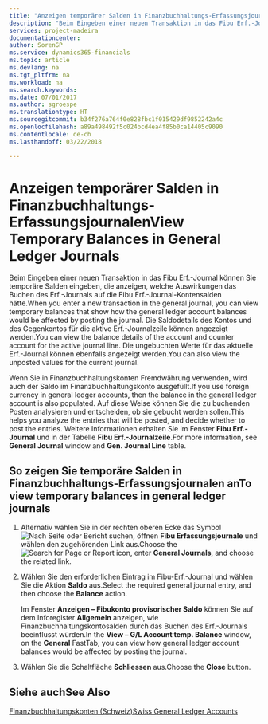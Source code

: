 ```yaml
---
title: "Anzeigen temporärer Salden in Finanzbuchhaltungs-Erfassungsjournalen"
description: "Beim Eingeben einer neuen Transaktion in das Fibu Erf.-Journal können Sie temporäre Salden eingeben, die anzeigen, welche Auswirkungen das Buchen des Erf.-Journals auf die Fibu Erf.-Journal-Kontensalden hätte. Die Saldodetails des Kontos und des Gegenkontos für die aktive Erf.-Journalzeile können angezeigt werden. Die ungebuchten Werte für das aktuelle Erf.-Journal können ebenfalls angezeigt werden."
services: project-madeira
documentationcenter: 
author: SorenGP
ms.service: dynamics365-financials
ms.topic: article
ms.devlang: na
ms.tgt_pltfrm: na
ms.workload: na
ms.search.keywords: 
ms.date: 07/01/2017
ms.author: sgroespe
ms.translationtype: HT
ms.sourcegitcommit: b34f276a764f0e828fbc1f015429df9852242a4c
ms.openlocfilehash: a89a498492f5c024bcd4ea4f85b0ca14405c9090
ms.contentlocale: de-ch
ms.lasthandoff: 03/22/2018

---
```

# <a name="view-temporary-balances-in-general-ledger-journals"></a><span data-ttu-id="a79b7-105">Anzeigen temporärer Salden in Finanzbuchhaltungs-Erfassungsjournalen</span><span class="sxs-lookup"><span data-stu-id="a79b7-105">View Temporary Balances in General Ledger Journals</span></span>
<span data-ttu-id="a79b7-106">Beim Eingeben einer neuen Transaktion in das Fibu Erf.-Journal können Sie temporäre Salden eingeben, die anzeigen, welche Auswirkungen das Buchen des Erf.-Journals auf die Fibu Erf.-Journal-Kontensalden hätte.</span><span class="sxs-lookup"><span data-stu-id="a79b7-106">When you enter a new transaction in the general journal, you can view temporary balances that show how the general ledger account balances would be affected by posting the journal.</span></span> <span data-ttu-id="a79b7-107">Die Saldodetails des Kontos und des Gegenkontos für die aktive Erf.-Journalzeile können angezeigt werden.</span><span class="sxs-lookup"><span data-stu-id="a79b7-107">You can view the balance details of the account and counter account for the active journal line.</span></span> <span data-ttu-id="a79b7-108">Die ungebuchten Werte für das aktuelle Erf.-Journal können ebenfalls angezeigt werden.</span><span class="sxs-lookup"><span data-stu-id="a79b7-108">You can also view the unposted values for the current journal.</span></span>  

<span data-ttu-id="a79b7-109">Wenn Sie in Finanzbuchhaltungskonten Fremdwährung verwenden, wird auch der Saldo im Finanzbuchhaltungskonto ausgefüllt.</span><span class="sxs-lookup"><span data-stu-id="a79b7-109">If you use foreign currency in general ledger accounts, then the balance in the general ledger account is also populated.</span></span> <span data-ttu-id="a79b7-110">Auf diese Weise können Sie die zu buchenden Posten analysieren und entscheiden, ob sie gebucht werden sollen.</span><span class="sxs-lookup"><span data-stu-id="a79b7-110">This helps you analyze the entries that will be posted, and decide whether to post the entries.</span></span> <span data-ttu-id="a79b7-111">Weitere Informationen erhalten Sie im Fenster **Fibu Erf.-Journal** und in der Tabelle **Fibu Erf.-Journalzeile**.</span><span class="sxs-lookup"><span data-stu-id="a79b7-111">For more information, see **General Journal** window and **Gen. Journal Line** table.</span></span>  

## <a name="to-view-temporary-balances-in-general-ledger-journals"></a><span data-ttu-id="a79b7-112">So zeigen Sie temporäre Salden in Finanzbuchhaltungs-Erfassungsjournalen an</span><span class="sxs-lookup"><span data-stu-id="a79b7-112">To view temporary balances in general ledger journals</span></span>  

1.  <span data-ttu-id="a79b7-113">Alternativ wählen Sie in der rechten oberen Ecke das Symbol ![Nach Seite oder Bericht suchen](../../media/ui-search/search_small.png "Nach Seite oder Bericht suchen"), öffnen **Fibu Erfassungsjournale** und wählen den zugehörenden Link aus.</span><span class="sxs-lookup"><span data-stu-id="a79b7-113">Choose the ![Search for Page or Report](../../media/ui-search/search_small.png "Search for Page or Report icon") icon, enter **General Journals**, and choose the related link.</span></span>  
2.  <span data-ttu-id="a79b7-114">Wählen Sie den erforderlichen Eintrag im Fibu-Erf.-Journal und wählen Sie die Aktion **Saldo** aus.</span><span class="sxs-lookup"><span data-stu-id="a79b7-114">Select the required general journal entry, and then choose the **Balance** action.</span></span>  

    <span data-ttu-id="a79b7-115">Im Fenster **Anzeigen – Fibukonto provisorischer Saldo** können Sie auf dem Inforegister **Allgemein** anzeigen, wie Finanzbuchhaltungskontosalden durch das Buchen des Erf.-Journals beeinflusst würden.</span><span class="sxs-lookup"><span data-stu-id="a79b7-115">In the **View – G/L Account temp. Balance** window, on the **General** FastTab, you can view how general ledger account balances would be affected by posting the journal.</span></span>  

3.  <span data-ttu-id="a79b7-116">Wählen Sie die Schaltfläche **Schliessen** aus.</span><span class="sxs-lookup"><span data-stu-id="a79b7-116">Choose the **Close** button.</span></span>  

## <a name="see-also"></a><span data-ttu-id="a79b7-117">Siehe auch</span><span class="sxs-lookup"><span data-stu-id="a79b7-117">See Also</span></span>  
 [<span data-ttu-id="a79b7-118">Finanzbuchhaltungskonten (Schweiz)</span><span class="sxs-lookup"><span data-stu-id="a79b7-118">Swiss General Ledger Accounts</span></span>](swiss-general-ledger-accounts.md)

